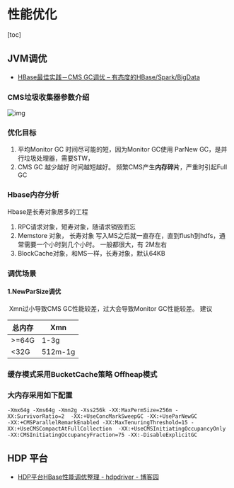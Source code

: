 # 性能优化

[toc]

## JVM调优

- [HBase最佳实践－CMS GC调优 – 有态度的HBase/Spark/BigData](http://hbasefly.com/2016/08/09/hbase-cms-gc/)

###  CMS垃圾收集器参数介绍

![img](http://hbasefly.com/wp-content/uploads/2016/08/20160809211013_37305.png)



###  优化目标

1. 平均Monitor GC 时间尽可能的短，因为Monitor GC使用 ParNew GC，是并行垃圾处理器，需要STW，
2. CMS GC 越少越好 时间越短越好。 频繁CMS产生**内存碎片**，严重时引起Full GC



### Hbase内存分析

  Hbase是长寿对象居多的工程 

1. RPC请求对象，短寿对象，随请求销毁而忘
2. Memstore 对象， 长寿对象 写入MS之后就一直存在，直到flush到hdfs，通常需要一个小时到几个小时。 一般都很大，有 2M左右
3. BlockCache对象，和MS一样，长寿对象，默认64KB

### 调优场景

####  1.NewParSize调优

​	Xmn过小导致CMS GC性能较差，过大会导致Monitor GC性能较差。 建议

   

| 总内存 | Xmn     |
| ------ | ------- |
| >=64G  | 1-3g    |
| <32G   | 512m-1g |

### 缓存模式采用BucketCache策略 Offheap模式

### 大内存采用如下配置

```shell
-Xmx64g -Xms64g -Xmn2g -Xss256k -XX:MaxPermSize=256m -XX:SurvivorRatio=2  -XX:+UseConcMarkSweepGC -XX:+UseParNewGC 
-XX:+CMSParallelRemarkEnabled -XX:MaxTenuringThreshold=15 -XX:+UseCMSCompactAtFullCollection  -XX:+UseCMSInitiatingOccupancyOnly        
-XX:CMSInitiatingOccupancyFraction=75 -XX:-DisableExplicitGC
```



## HDP 平台

- [HDP平台HBase性能调优整理 - hdpdriver - 博客园](https://www.cnblogs.com/hdpdriver/p/12361737.html)

